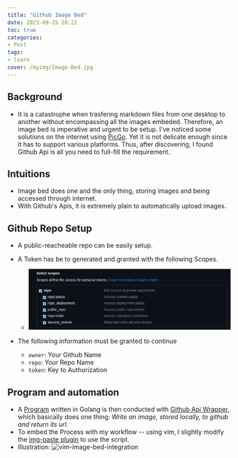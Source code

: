 ```yaml
---
title: "Github Image Bed"
date: 2023-09-25 20:22
toc: true
categories:
- Post
tags:
- learn
cover: /myimg/Image-Bed.jpg
---
```


## Background

* It is a catastrophe when trasfering markdown files from one desktop to another without encompassing all the images embeded. Therefore, an image bed is imperative and urgent to be setup. I've noticed some solutions on the internet using [PicGo](https://github.com/Molunerfinn/PicGo). Yet it is not delicate enough since it has to support various platforms. Thus, after discovering, I found Github Api is all you need to full-fill the requirement.

## Intuitions
* Image bed does one and the only thing, storing images and being accessed through internet. 
* With Github's Apis, it is extremely plain to automatically upload images.

## Github Repo Setup
* A public-reacheable repo can be easily setup.
* A Token has be to generated and granted with the following Scopes.
    * ![image_2023-09-25-20-11-38](https://raw.githubusercontent.com/ChrisVicky/image-bed/main/2023-09/image_2023-09-25-20-11-38.png)

* The following information must be granted to continue
    * `owner`: Your Github Name
    * `repo`: Your Repo Name
    * `token`: Key to Authorization

## Program and automation
* A [Program](https://github.com/ChrisVicky/image-bed-go) written in Golang is then conducted with [Github Api Wrapper](github.com/google/go-github/v55/github), which basically does one thing: *Write an image, stored locally, to github and return its url.*
* To embed the Process with my workflow -- using vim, I slightly modify the [img-paste plugin](https://github.com/ChrisVicky/img-paste.vim) to use the script.
* Illustration:
![vim-image-bed-integration](/myimg/vim-image-bed-integration.gif)
